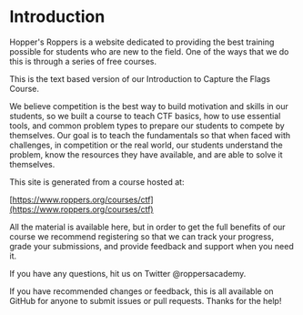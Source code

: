 # Introduction

Hopper's Roppers is a website dedicated to providing the best training possible for students who are new to the field. One of the ways that we do this is through a series of free courses.

This is the text based version of our Introduction to Capture the Flags Course.

We believe competition is the best way to build motivation and skills in our students, so we built a course to teach CTF basics, how to use essential tools, and common problem types to prepare our students to compete by themselves. Our goal is to teach the fundamentals so that when faced with challenges, in competition or the real world, our students understand the problem, know the resources they have available, and are able to solve it themselves.

This site is generated from a course hosted at:

[https://www.roppers.org/courses/ctf](https://www.roppers.org/courses/ctf)

All the material is available here, but in order to get the full benefits of our course we recommend registering so that we can track your progress, grade your submissions, and provide feedback and support when you need it.

If you have any questions, hit us on Twitter @roppersacademy.

If you have recommended changes or feedback, this is all available on GitHub for anyone to submit issues or pull requests. Thanks for the help!
